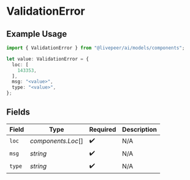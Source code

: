# ValidationError

## Example Usage

```typescript
import { ValidationError } from "@livepeer/ai/models/components";

let value: ValidationError = {
  loc: [
    143353,
  ],
  msg: "<value>",
  type: "<value>",
};
```

## Fields

| Field              | Type               | Required           | Description        |
| ------------------ | ------------------ | ------------------ | ------------------ |
| `loc`              | *components.Loc*[] | :heavy_check_mark: | N/A                |
| `msg`              | *string*           | :heavy_check_mark: | N/A                |
| `type`             | *string*           | :heavy_check_mark: | N/A                |
